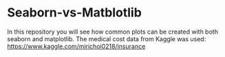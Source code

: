 # Seaborn-vs-Matblotlib

In this repository you will see how common plots can be created with both seaborn and matplotlib. The medical cost data from Kaggle was used: https://www.kaggle.com/mirichoi0218/insurance
